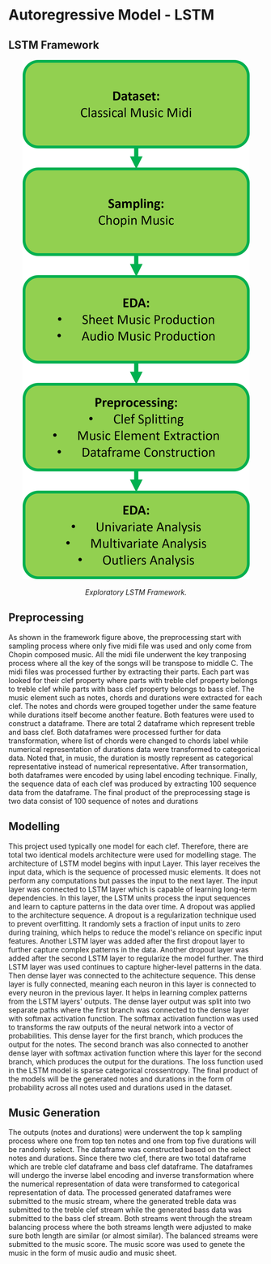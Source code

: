 # Autoregressive Model - LSTM

## LSTM Framework

<p align="middle">
<img src="https://github.com/dimashidayat99/Recomposing_Classical_Music_With_GAI/blob/main/eda/framework/eda_framework.png"/>
</p>
<p align="middle">
    <em>Exploratory LSTM Framework.</em>
</p>

## Preprocessing 
As shown in the framework figure above, the preprocessing start with sampling process where only five midi file was used and only come from Chopin composed music. All the midi file underwent the key tranposing process where all the key of the songs will be transpose to middle C. The midi files was processed further by extracting their parts. Each part was looked for their clef property where parts with treble clef property belongs to treble clef while parts with bass clef property belongs to bass clef. The music element such as notes, chords and durations were extracted for each clef. The notes and chords were grouped together under the same feature while durations itself become another feature. Both features were used to construct a dataframe. There are total 2 dataframe which represent treble and bass clef. Both dataframes were processed further for data transformation, where list of chords were changed to chords label while numerical representation of durations data were transformed to categorical data. Noted that, in music, the duration is mostly represent as categorical representative instead of numerical representative. After transormation, both dataframes were encoded by using label encoding technique. Finally, the sequence data of each clef was produced by extracting 100 sequence data from the dataframe. The final product of the preprocessing stage is two data consist of 100 sequence of notes and durations

## Modelling 

This project used typically one model for each clef. Therefore, there are total two identical models architecture were used for modelling stage. The architecture of LSTM model begins with input Layer. This layer receives the input data, which is the sequence of processed music elements. It does not perform any computations but passes the input to the next layer. The input layer was connected to LSTM layer which is capable of learning long-term dependencies. In this layer, the LSTM units process the input sequences and learn to capture patterns in the data over time. A dropout was applied to the architecture sequence. A dropout is a regularization technique used to prevent overfitting. It randomly sets a fraction of input units to zero during training, which helps to reduce the model's reliance on specific input features. Another LSTM layer was added after the first dropout layer to further capture complex patterns in the data. Another dropout layer was added after the second LSTM layer to regularize the model further. The third LSTM layer was used continues to capture higher-level patterns in the data. Then dense layer was connected to the achitecture sequence. This dense layer is fully connected, meaning each neuron in this layer is connected to every neuron in the previous layer. It helps in learning complex patterns from the LSTM layers' outputs. The dense layer output was split into two separate paths where the first branch was connected to the dense layer with softmax activation function. The softmax activation function was used to transforms the raw outputs of the neural network into a vector of probabilities. This dense layer for the first branch, which produces the output for the notes. The second branch was also connected to another dense layer with softmax activation function where this layer for the second branch, which produces the output for the durations. The loss function used in the LSTM model is sparse categorical crossentropy. The final product of the models will be the generated notes and durations in the form of probability across all notes used and durations used in the dataset.

## Music Generation
The outputs (notes and durations) were underwent the top k sampling process where one from top ten notes and one from top five durations will be randomly select. The dataframe was constructed based on the select notes and durations. Since there two clef, there are two total dataframe which are treble clef dataframe and bass clef dataframe. The dataframes will undergo the inverse label encoding and inverse transformation where the numerical representation of data were transformed to categorical representation of data. The processed generated dataframes were submitted to the music stream, where the generated treble data was submitted to the treble clef stream while the generated bass data was submitted to the bass clef stream. Both streams went through the stream balancing process where the both streams length were adjusted to make sure both length are similar (or almost similar). The balanced streams were submitted to the music score. The music score was used to genete the music in the form of music audio and music sheet.

